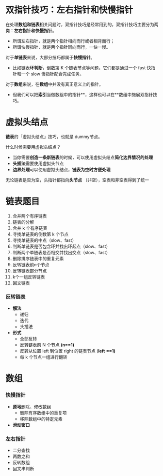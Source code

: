 # 双指针技巧：左右指针和快慢指针

在处理**数组和链表**相关问题时，双指针技巧是经常用到的，双指针技巧主要分为两类：**左右指针和快慢指针**。

- 所谓左右指针，就是两个指针相向而行或者相背而行；
- 所谓快慢指针，就是两个指针同向而行，一快一慢。

对于**单链表**来说，大部分技巧都属于**快慢指针**。

- 比如链表**环判断**，倒数第 K 个链表节点等问题，它们都是通过一个 fast 快指针和一个 slow 慢指针配合完成任务。

对于**数组**来说，在**数组**中并没有真正意义上的指针。

- 但我们可以把**索引**当做数组中的指针**，这样也可以在**数组中施展双指针技巧。





# 虚拟头结点

**链表**的「虚拟头结点」技巧，也就是 dummy节点。

什么时候需要用虚拟头结点？

- 当你需要**创造一条新链表**的时候，可以使用虚拟头结点**简化边界情况的处理**
- **头插法**需要使用虚拟头节点
- **边界处理**可以使用虚拟头结点，**链表为空时方便处理**

无论链表是否为空，头指针都指向**头节点** （非空），空表和非空表得到了统一



# 链表题目

1. 合并两个有序链表
2. 链表的分解
3. 合并 k 个有序链表
4. 寻找单链表的倒数第 k 个节点
5. 寻找单链表的中点（slow、fast）
6. 判断单链表是否包含环并找出环起点（slow、fast）
7. 判断两个单链表是否相交并找出交点（slow、fast）
8. 删除排序链表中的重复元素
9. 反转链表前n个节点
10. 反转链表部分节点
11. k个一组反转链表
12. 回文链表

### 反转链表

- **解法**
  - 递归
  - 迭代
  - 头插法
- **形式**
  - 全部反转
  - 反转链表前 N 个节点 **(n==1)**
  - 反转从位置 left 到位置 right  的链表节点 (**left** **==1)**
  - 每 k 个节点一组进行翻转

 

# 数组

### 快慢指针

- **原地**删除、修改数组
  - 删除有序数组中的重复项
  - 移除数组中的特定元素
- **滑动窗口**

### 左右指针

- 二分查找
- 两数之和
- 反转数组
- 回文串判断